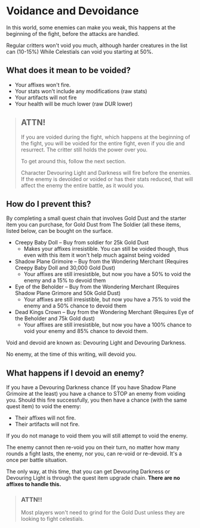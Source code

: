 # Voidance and Devoidance

In this world, some enemies can make you weak, this happens at the beginning of the fight, before the attacks are handled.

Regular critters won&#39;t void you much, although harder creatures in the list can (10-15%) While Celestials can void you starting at 50%.

## What does it mean to be voided?

- Your affixes won&#39;t fire.
- Your stats won&#39;t include any modifications (raw stats)
- Your artifacts will not fire
- Your health will be much lower (raw DUR lower)

> ## ATTN!
> 
> If you are voided during the fight, which happens at the beginning of the fight, you will be voided for the entire fight,
> even if you die and resurrect. The critter still holds the power over you.
> 
> To get around this, follow the next section.
> 
> Character Devouring Light and Darkness will fire before the enemies. If the enemy is devoided or voided or has their stats reduced,
> that will affect the enemy the entire battle, as it would you.

## How do I prevent this?

By completing a small quest chain that involves Gold Dust and the starter item you can purchase, for Gold Dust from The Soldier (all these items, listed below, can be bought on the surface.

- Creepy Baby Doll – Buy from soldier for 25k Gold Dust
    - Makes your affixes irresistible. You can still be voided though, thus even with this item it won&#39;t help much against being voided
- Shadow Plane Grimoire – Buy from the Wondering Merchant (Requires Creepy Baby Doll and 30,000 Gold Dust)
    - Your affixes are still irresistible, but now you have a 50% to void the enemy and a 15% to devoid them
- Eye of the Beholder – Buy from the Wondering Merchant (Requires Shadow Plane Grimore and 50k Gold Dust)
    - Your affixes are still irresistible, but now you have a 75% to void the enemy and a 50% chance to devoid them
- Dead Kings Crown – Buy from the Wondering Merchant (Requires Eye of the Beholder and 75k Gold dust)
    - Your affixes are still irresistible, but now you have a 100% chance to void your enemy and 85% chance to devoid them.

Void and devoid are known as: Devouring Light and Devouring Darkness.

No enemy, at the time of this writing, will devoid you.

## What happens if I devoid an enemy?

If you have a Devouring Darkness chance (If you have Shadow Plane Grimoire at the least) you have a chance to STOP an enemy from voiding you. Should this fire successfully, you then have a chance (with the same quest item) to void the enemy:

- Their affixes will not fire.
- Their artifacts will not fire.

If you do not manage to void them you will still attempt to void the enemy.

The enemy cannot then re-void you on their turn, no matter how many rounds a fight lasts, the enemy, nor you, can re-void or re-devoid. It&#39;s a once per battle situation.

The only way, at this time, that you can get Devouring Darkness or Devouring Light is through the quest item upgrade chain. **There are no affixes to handle this.**

> ### ATTN!!
> 
> Most players won't need to grind for the Gold Dust unless they are looking to fight celestials.